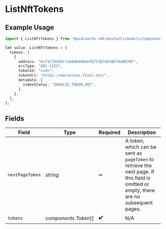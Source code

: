 # ListNftTokens

## Example Usage

```typescript
import { ListNftTokens } from "@avalanche-sdk/devtools/models/components";

let value: ListNftTokens = {
  tokens: [
    {
      address: "0x71C7656EC7ab88b098defB751B7401B5f6d8976F",
      ercType: "ERC-1155",
      tokenId: "<id>",
      tokenUri: "https://marvelous-final.net/",
      metadata: {
        indexStatus: "INVALID_TOKEN_URI",
      },
    },
  ],
};
```

## Fields

| Field                                                                                                                                  | Type                                                                                                                                   | Required                                                                                                                               | Description                                                                                                                            |
| -------------------------------------------------------------------------------------------------------------------------------------- | -------------------------------------------------------------------------------------------------------------------------------------- | -------------------------------------------------------------------------------------------------------------------------------------- | -------------------------------------------------------------------------------------------------------------------------------------- |
| `nextPageToken`                                                                                                                        | *string*                                                                                                                               | :heavy_minus_sign:                                                                                                                     | A token, which can be sent as `pageToken` to retrieve the next page. If this field is omitted or empty, there are no subsequent pages. |
| `tokens`                                                                                                                               | *components.Token*[]                                                                                                                   | :heavy_check_mark:                                                                                                                     | N/A                                                                                                                                    |